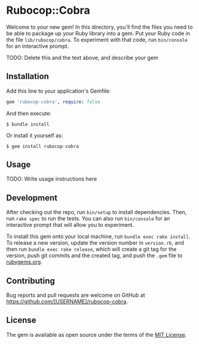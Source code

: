 # Rubocop::Cobra

Welcome to your new gem! In this directory, you'll find the files you need to be able to package up your Ruby library into a gem. Put your Ruby code in the file `lib/rubocop/cobra`. To experiment with that code, run `bin/console` for an interactive prompt.

TODO: Delete this and the text above, and describe your gem

## Installation

Add this line to your application's Gemfile:

```ruby
gem 'rubocop-cobra', require: false
```

And then execute:

    $ bundle install

Or install it yourself as:

    $ gem install rubocop-cobra

## Usage

TODO: Write usage instructions here

## Development

After checking out the repo, run `bin/setup` to install dependencies. Then, run `rake spec` to run the tests. You can also run `bin/console` for an interactive prompt that will allow you to experiment.

To install this gem onto your local machine, run `bundle exec rake install`. To release a new version, update the version number in `version.rb`, and then run `bundle exec rake release`, which will create a git tag for the version, push git commits and the created tag, and push the `.gem` file to [rubygems.org](https://rubygems.org).

## Contributing

Bug reports and pull requests are welcome on GitHub at https://github.com/[USERNAME]/rubocop-cobra.

## License

The gem is available as open source under the terms of the [MIT License](https://opensource.org/licenses/MIT).
